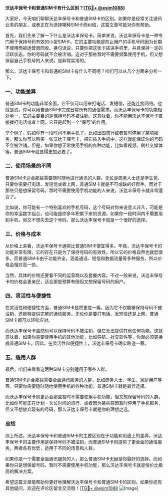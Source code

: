 **沃达丰保号卡和普通SIM卡有什么区别？[[TG💪+ @esim1088](https://t.me/s/esim1088)]**

大家好，今天咱们聊聊沃达丰保号卡和普通SIM卡的区别。如果你是经常关注通讯业务的朋友，或者正在为选择哪种SIM卡而纠结，这篇文章可能对你有帮助。

首先，我们先来了解一下什么是沃达丰保号卡。简单来说，沃达丰保号卡是一种专门用于保持号码有效的小型SIM卡。它的主要功能是防止用户的手机号码因为长期不使用而被运营商回收。换句话说，只要你把这张卡插进手机里，并且保持一定的活跃状态，你的号码就不会被注销。这对于那些暂时不需要频繁使用手机，但又想保留自己手机号的人来说，是非常实用的。

那么，沃达丰保号卡和普通的SIM卡有什么不同呢？咱们可以从几个方面来分析一下。

### **一、功能差异**

普通SIM卡的功能非常全面，它不仅可以用来打电话、发短信，还能连接网络。也就是说，你可以用普通SIM卡完成日常所有的通信需求。而沃达丰保号卡的功能相对单一，它的主要目的是保持号码不被注销。这意味着，你不能用沃达丰保号卡直接拨打电话或者上网，它只是起到一个“保号”的作用。

举个例子，假如你有一段时间不用手机了，比如出国旅行或者暂时停用了某项服务，那么你可以购买一张沃达丰保号卡，把它插入手机中，这样就能保证你的号码不会被注销。但是，如果你想正常使用手机的各种功能，比如看视频、刷社交媒体等，普通SIM卡就显得更加必要了。

### **二、使用场景的不同**

普通SIM卡适合那些需要随时随地进行通讯的人群。无论是商务人士还是学生党，只要你需要打电话、发短信或者上网，普通SIM卡就是不可或缺的好帮手。而对于那些只是想保留号码，暂时不需要使用手机功能的人来说，沃达丰保号卡就非常适合了。

比如说，你可能有一个特别喜欢的手机号码，这个号码对你来说意义非凡，可能是你的幸运数字组合，也可能是你多年积累下来的资源。如果你一段时间内不需要用到手机，但又不想失去这个号码，那么沃达丰保号卡就是一个很好的选择。

### **三、价格与成本**

从价格上来看，沃达丰保号卡通常比普通SIM卡便宜得多。毕竟，沃达丰保号卡的功能非常有限，它的存在只是为了保持号码的有效性，所以它的价格自然也就低很多。而普通SIM卡由于功能齐全，涵盖通话、短信和数据流量等多种服务，所以价格会相对高一些。

当然，具体的价格还要看不同的运营商以及套餐内容。不过一般来说，沃达丰保号卡的价格会更亲民，适合那些预算有限但又想保留号码的用户。

### **四、灵活性与便捷性**

在灵活性和便捷性方面，普通SIM卡显然更胜一筹。因为它不仅能够保持号码不被注销，还能够提供完整的通信服务。无论你是要打电话、发短信还是上网，普通SIM卡都可以轻松应对。

而沃达丰保号卡虽然也可以保持号码不被注销，但它无法提供其他任何功能。这就意味着，如果你需要使用手机的其他功能，比如导航、社交软件等，你就必须更换成普通SIM卡。因此，在灵活性和便捷性上，沃达丰保号卡确实略逊一筹。

### **五、适用人群**

最后，咱们来看看这两种SIM卡分别适用于哪些人群。

普通SIM卡适合那些需要全面通讯服务的人群，比如商务人士、学生、家庭用户等等。只要你需要随时随地使用手机的各种功能，普通SIM卡就是最佳选择。

而沃达丰保号卡则更适合那些暂时不需要使用手机功能，但又想保留号码的人群。比如你可能正在计划一次长时间的旅行，或者因为某些原因暂时停用了手机服务，但又不想放弃现有的号码，那么沃达丰保号卡就是你的理想之选。

### **总结**

综上所述，沃达丰保号卡和普通SIM卡的主要区别在于功能和用途上的差异。沃达丰保号卡的主要作用是保持号码不被注销，而普通SIM卡则提供了更全面的通信服务。两者各有优势，适用于不同的场景和人群。

如果你是一个需要全面通讯服务的人，那么普通SIM卡无疑是你最好的选择。而如果你只是想保留号码，暂时不需要使用手机功能，那么沃达丰保号卡就是性价比极高的解决方案。

希望这篇文章能帮助你更好地理解沃达丰保号卡和普通SIM卡的区别。如果你还有其他疑问，欢迎在评论区留言交流哦！[[TG💪+ @esim1088](https://t.me/s/esim1088) ![Image](https://i.postimg.cc/4NQfJmqS/Snipaste-2025-05-13-00-14-12.png)]